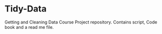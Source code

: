 Tidy-Data
=========

Getting and Cleaning Data Course Project repository. Contains script, Code book and a read me file.
